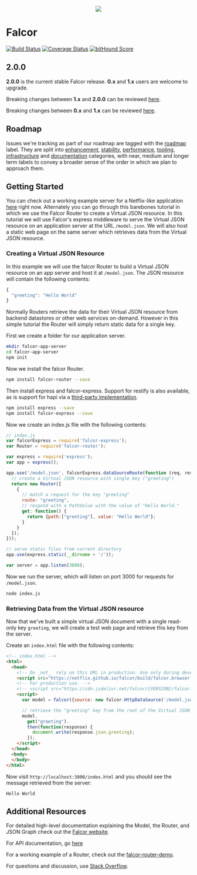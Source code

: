 <p align="center">
  <img src="https://cloud.githubusercontent.com/assets/1016365/8711049/66438ebc-2b03-11e5-8a8a-75934f7ca7ec.png">
</p>

# Falcor

[![Build Status](https://travis-ci.org/Netflix/falcor.svg)](https://travis-ci.org/Netflix/falcor)
[![Coverage Status](https://coveralls.io/repos/Netflix/falcor/badge.svg?branch=master&service=github)](https://coveralls.io/github/Netflix/falcor?branch=master)
[![bitHound Score](https://www.bithound.io/github/Netflix/falcor/badges/score.svg)](https://www.bithound.io/github/Netflix/falcor)

## 2.0.0

**2.0.0** is the current stable Falcor release. **0.x** and **1.x** users are
welcome to upgrade.

Breaking changes between **1.x** and **2.0.0** can be reviewed
[here](https://github.com/Netflix/falcor/blob/master/MIGRATIONS.md).

Breaking changes between **0.x** and **1.x** can be reviewed
[here](https://github.com/Netflix/falcor/blob/1.0.0/MIGRATIONS.md).

## Roadmap

Issues we're tracking as part of our roadmap are tagged with the
[roadmap](https://github.com/Netflix/falcor/issues?q=is%3Aopen+is%3Aissue+label%3Aroadmap)
label. They are split into
[enhancement](https://github.com/Netflix/falcor/issues?q=is%3Aopen+is%3Aissue+label%3Aroadmap+label%3Aenhancement),
[stability](https://github.com/Netflix/falcor/issues?q=is%3Aopen+is%3Aissue+label%3Aroadmap+label%3Astability),
[performance](https://github.com/Netflix/falcor/issues?q=is%3Aopen+is%3Aissue+label%3Aroadmap+label%3Aperformance),
[tooling](https://github.com/Netflix/falcor/issues?q=is%3Aopen+is%3Aissue+label%3Aroadmap+label%3Atooling),
[infrastructure](https://github.com/Netflix/falcor/issues?q=is%3Aopen+is%3Aissue+label%3Aroadmap+label%3Ainfrastructure)
and
[documentation](https://github.com/Netflix/falcor/issues?q=is%3Aopen+is%3Aissue+label%3Aroadmap+label%3Adocumentation)
categories, with near, medium and longer term labels to convey a broader sense
of the order in which we plan to approach them.

## Getting Started

You can check out a working example server for a Netflix-like application
[here](https://github.com/netflix/falcor-express-demo) right now. Alternately you
can go through this barebones tutorial in which we use the Falcor Router to
create a Virtual JSON resource. In this tutorial we will use Falcor's express
middleware to serve the Virtual JSON resource on an application server at the
URL `/model.json`. We will also host a static web page on the same server which
retrieves data from the Virtual JSON resource.

### Creating a Virtual JSON Resource

In this example we will use the falcor Router to build a Virtual JSON resource
on an app server and host it at `/model.json`. The JSON resource will contain
the following contents:

~~~js
{
  "greeting": "Hello World"
}
~~~

Normally Routers retrieve the data for their Virtual JSON resource from backend
datastores or other web services on-demand. However in this simple tutorial the
Router will simply return static data for a single key.

First we create a folder for our application server.

~~~bash
mkdir falcor-app-server
cd falcor-app-server
npm init
~~~

Now we install the falcor Router.

~~~bash
npm install falcor-router --save
~~~

Then install express and falcor-express.  Support for restify is also available,
as is support for hapi via a [third-party
implementation](https://github.com/Netflix/falcor-hapi).

~~~bash
npm install express --save
npm install falcor-express --save
~~~

Now we create an index.js file with the following contents:

~~~js
// index.js
var falcorExpress = require('falcor-express');
var Router = require('falcor-router');

var express = require('express');
var app = express();

app.use('/model.json', falcorExpress.dataSourceRoute(function (req, res) {
  // create a Virtual JSON resource with single key ("greeting")
  return new Router([
    {
      // match a request for the key "greeting"
      route: "greeting",
      // respond with a PathValue with the value of "Hello World."
      get: function() {
        return {path:["greeting"], value: "Hello World"};
      }
    }
  ]);
}));

// serve static files from current directory
app.use(express.static(__dirname + '/'));

var server = app.listen(3000);
~~~

Now we run the server, which will listen on port 3000 for requests for
`/model.json`.

~~~sh
node index.js
~~~

### Retrieving Data from the Virtual JSON resource

Now that we've built a simple virtual JSON document with a single read-only key
`greeting`, we will create a test web page and retrieve this key from the
server.

Create an `index.html` file with the following contents:

~~~html
<!-- index.html -->
<html>
  <head>
    <!-- Do _not_  rely on this URL in production. Use only during development.  -->
    <script src="https://netflix.github.io/falcor/build/falcor.browser.js"></script>
    <!-- For production use. -->
    <!-- <script src="https://cdn.jsdelivr.net/falcor/{VERSION}/falcor.browser.min.js"></script> -->
    <script>
      var model = falcor({source: new falcor.HttpDataSource('/model.json') });

      // retrieve the "greeting" key from the root of the Virtual JSON resource
      model.
        get("greeting").
        then(function(response) {
          document.write(response.json.greeting);
        });
    </script>
  </head>
  <body>
  </body>
</html>
~~~

Now visit `http://localhost:3000/index.html` and you should see the message
retrieved from the server:

```
Hello World
```

## Additional Resources

For detailed high-level documentation explaining the Model, the Router, and JSON
Graph check out the [Falcor website](https://netflix.github.io/falcor).

For API documentation, go [here](https://netflix.github.io/falcor/doc/Model.html)

For a working example of a Router, check out the
[falcor-router-demo](https://github.com/netflix/falcor-router-demo).

For questions and discussion, use [Stack
Overflow](https://stackoverflow.com/questions/tagged/falcor).

